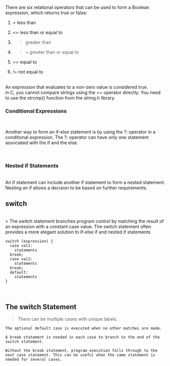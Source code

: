 
There are six relational operators that can be used to form a Boolean expression, which returns true or false:
<br>

1. <    less than

2. <=  less than or equal to

3. >    greater than

4. >=  greater than or equal to

5. ==  equal to

6. !=   not equal to


<br>
An expression that evaluates to a non-zero value is considered true.

<br>
in C, you cannot compare strings using the == operator directly. You need to use the strcmp() function from the string.h library.

<br>

### Conditional Expressions 
<br>

Another way to form an if-else statement is by using the ?: operator in a conditional expression. The ?: operator can have only one statement associated with the if and the else.

<br>

### Nested if Statements 
<br>
An if statement can include another if statement to form a nested statement. Nesting an if allows a decision to be based on further requirements. 


## switch

<br>
> The switch statement branches program control by matching the result of an expression with a constant case value. 
 The switch statement often provides a more elegant solution to if-else if and nested if statements

<br>

```
switch (expression) {
  case val1:
    statements
  break;
  case val2:
    statements
  break;
  default:
    statements
}
```
<br>

## The switch Statement 
> There can be multiple cases with unique labels.

    The optional default case is executed when no other matches are made.

    A break statement is needed in each case to branch to the end of the switch statement.

    Without the break statement, program execution falls through to the next case statement. This can be useful when the same statement is needed for several cases.